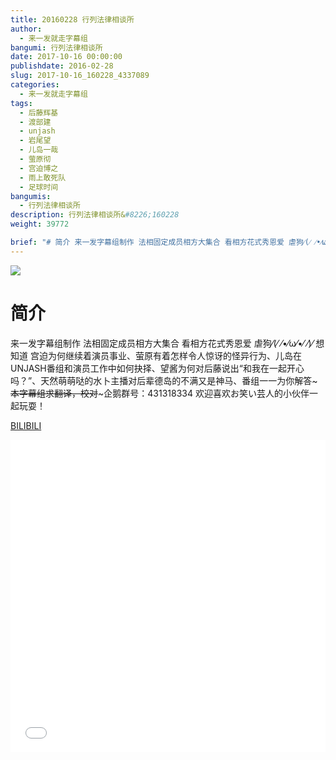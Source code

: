 ```yaml
---
title: 20160228 行列法律相谈所
author: 
  - 来一发就走字幕组
bangumi: 行列法律相谈所
date: 2017-10-16 00:00:00
publishdate: 2016-02-28
slug: 2017-10-16_160228_4337089
categories: 
  - 来一发就走字幕组
tags: 
  - 后藤辉基
  - 渡部建
  - unjash
  - 岩尾望
  - 儿岛一哉
  - 萤原彻
  - 宫迫博之
  - 雨上敢死队
  - 足球时间
bangumis: 
  - 行列法律相谈所
description: 行列法律相谈所&#8226;160228
weight: 39772

brief: "# 简介 来一发字幕组制作 法相固定成员相方大集合 看相方花式秀恩爱 虐狗⁄(⁄ ⁄•⁄ω⁄•⁄ ⁄)⁄ 想知道 宫迫为何继续着演员事业、萤原有着怎样令人惊讶的怪异行为、儿岛在UNJASH番组和演员工作中如何抉择、望酱为何对后藤说出“和我在一起开心吗？”、天然萌萌哒的水卜主播对后辈德岛的不满又是神马、番组一一为你解答~~~本字幕组求翻译，校对~~~企鹅群号：431318334 欢迎喜欢お笑い芸人的小伙伴一起玩耍！"
---
```


![](https://i.imgur.com/7Z9BOkH.jpg)

# 简介  
来一发字幕组制作 法相固定成员相方大集合 看相方花式秀恩爱 虐狗⁄(⁄ ⁄•⁄ω⁄•⁄ ⁄)⁄  想知道 宫迫为何继续着演员事业、萤原有着怎样令人惊讶的怪异行为、儿岛在UNJASH番组和演员工作中如何抉择、望酱为何对后藤说出“和我在一起开心吗？”、天然萌萌哒的水卜主播对后辈德岛的不满又是神马、番组一一为你解答~~~本字幕组求翻译，校对~~~企鹅群号：431318334 欢迎喜欢お笑い芸人的小伙伴一起玩耍！

  [BILIBILI](https://www.bilibili.com/video/av4337089/)


<div class="vcontainer">  <iframe class='video' src="//www.bilibili.com/blackboard/player.html?aid=4337089" width="100%" height="500" frameborder="0" allowfullscreen="allowfullscreen"></iframe></div>
